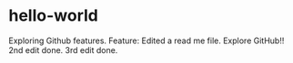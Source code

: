# hello-world
Exploring Github features.
Feature: Edited a read me file. Explore GitHub!!
2nd edit done.
3rd edit done.
